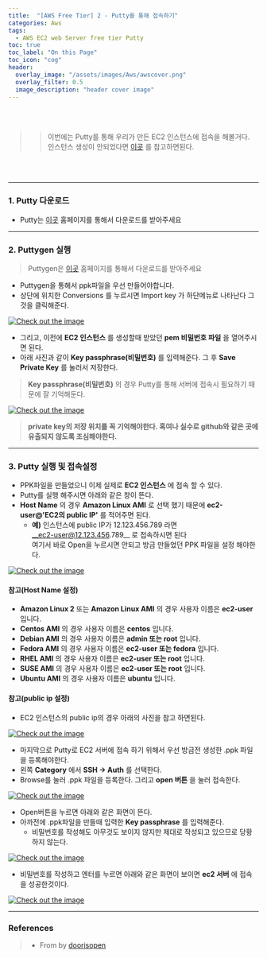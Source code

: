 ```yaml
---
title:  "[AWS Free Tier] 2 - Putty를 통해 접속하기"
categories: Aws
tags:
  - AWS EC2 web Server free tier Putty
toc: true
toc_label: "On this Page"
toc_icon: "cog"
header:
  overlay_image: "/assets/images/Aws/awscover.png"
  overlay_filter: 0.5
  image_description: "header cover image"
---
```


<br />
<br />

>> 이번에는 Putty를 통해 우리가 만든 EC2 인스턴스에 접속을 해볼거다. <br>
>> 인스턴스 생성이 안되었다면 <a href="https://doorisopen.github.io/aws/2019/08/11/AWS-freetier-ec2.html">이곳</a> 를 참고하면된다.

<br />
<br />


<hr />


### 1. Putty 다운로드
* Putty는 <a href="https://putty.ko.softonic.com/">이곳</a> 홈페이지를 통해서 다운로드를 받아주세요


<hr />


### 2. Puttygen 실행
> Puttygen은 <a href="https://www.puttygen.com/">이곳</a> 홈페이지를 통해서 다운로드를 받아주세요

* Puttygen을 통해서 ppk파일을 우선 만들어야합니다.
* 상단에 위치한 Conversions 를 누르시면 Import key 가 하단메뉴로 나타난다 그것을 클릭해준다.
<a href="{{ site.aws_img }}/freetier_putty_1.JPG" data-lightbox="falcon9-large" data-title="Check out the image">
  <img src="{{ site.aws_img }}/freetier_putty_1.JPG" title="Check out the image">
</a>

* 그리고, 이전에 __EC2 인스턴스__ 를 생성할때 받았던 __pem 비밀번호 파일__ 을 열어주시면 된다.
* 아래 사진과 같이 __Key passphrase(비밀번호)__ 를 입력해준다. 그 후 __Save Private Key__ 를 눌러서 저장한다.

> __Key passphrase(비밀번호)__ 의 경우 Putty를 통해 서버에 접속시 필요하기 때문에 잘 기억해둔다.

<a href="{{ site.aws_img }}/freetier_putty_2.JPG" data-lightbox="falcon9-large" data-title="Check out the image">
  <img src="{{ site.aws_img }}/freetier_putty_2.JPG" title="Check out the image">
</a>

> __private key의 저장 위치를 꼭 기억해야한다. 혹여나 실수로 github와 같은 곳에 유출되지 않도록 조심해야한다.__


<hr />


### 3. Putty 실행 및 접속설정

* PPK파일을 만들었으니 이제 실제로 __EC2 인스턴스__ 에 접속 할 수 있다.
* Putty를 실행 해주시면 아래와 같은 창이 뜬다.
* __Host Name__ 의 경우 __Amazon Linux AMI__ 로 선택 했기 때문에 __ec2-user@'EC2의 public IP'__ 를 적어주면 된다.
  * __예)__
    인스턴스에 public IP가 12.123.456.789 라면<br>
    __ec2-user@12.123.456.789__ 로 접속하시면 된다<br>
    여기서 바로 Open을 누르시면 안되고 방금 만들었던 PPK 파일을 설정 해야한다.
<a href="{{ site.aws_img }}/freetier_putty_3.JPG" data-lightbox="falcon9-large" data-title="Check out the image">
  <img src="{{ site.aws_img }}/freetier_putty_3.JPG" title="Check out the image">
</a>

#### __참고(Host Name 설정)__
* __Amazon Linux 2__ 또는 __Amazon Linux AMI__ 의 경우 사용자 이름은 __ec2-user__ 입니다.
* __Centos AMI__ 의 경우 사용자 이름은 __centos__ 입니다.
* __Debian AMI__ 의 경우 사용자 이름은 __admin 또는 root__ 입니다.
* __Fedora AMI__ 의 경우 사용자 이름은 __ec2-user 또는 fedora__ 입니다.
* __RHEL AMI__ 의 경우 사용자 이름은 __ec2-user 또는 root__ 입니다.
* __SUSE AMI__ 의 경우 사용자 이름은 __ec2-user 또는 root__ 입니다.
* __Ubuntu AMI__ 의 경우 사용자 이름은 __ubuntu__ 입니다.


#### __참고(public ip 설정)__
* EC2 인스턴스의 public ip의 경우 아래의 사진을 참고 하면된다.
<a href="{{ site.aws_img }}/freetier_putty_3_1.JPG" data-lightbox="falcon9-large" data-title="Check out the image">
  <img src="{{ site.aws_img }}/freetier_putty_3_1.JPG" title="Check out the image">
</a>


* 마지막으로 Putty로 EC2 서버에 접속 하기 위해서 우선 방금전 생성한 .ppk 파일을 등록해야한다.
* 왼쪽 __Category__ 에서 __SSH -> Auth__ 를 선택한다.
* Browse를 눌러 .ppk 파일을 등록한다. 그리고 __open 버튼__ 을 눌러 접속한다.
<a href="{{ site.aws_img }}/freetier_putty_4.JPG" data-lightbox="falcon9-large" data-title="Check out the image">
  <img src="{{ site.aws_img }}/freetier_putty_4.JPG" title="Check out the image">
</a>

* Open버튼을 누르면 아래와 같은 화면이 뜬다.
* 아까전에 .ppk파일을 만들때 입력한 __Key passphrase__ 를 입력해준다.
  + 비밀번호를 작성해도 아무것도 보이지 않지만 제대로 작성되고 있으므로 당황하지 않는다.
<a href="{{ site.aws_img }}/freetier_putty_5.JPG" data-lightbox="falcon9-large" data-title="Check out the image">
  <img src="{{ site.aws_img }}/freetier_putty_5.JPG" title="Check out the image">
</a>

* 비밀번호를 작성하고 엔터를 누르면 아래와 같은 화면이 보이면 __ec2 서버__ 에 접속을 성공한것이다.
<a href="{{ site.aws_img }}/freetier_putty_6.JPG" data-lightbox="falcon9-large" data-title="Check out the image">
  <img src="{{ site.aws_img }}/freetier_putty_6.JPG" title="Check out the image">
</a>

<hr />

### References
> * From by [doorisopen](https://doorisopen.github.io/) 

